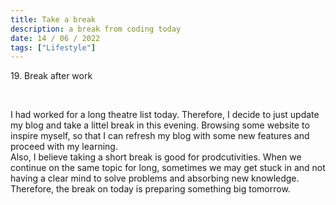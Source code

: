 ```yaml
---
title: Take a break
description: a break from coding today
date: 14 / 06 / 2022
tags: ["Lifestyle"]
---
```


<p>19. Break after work</p>

<br/>
<p> I had worked for a long theatre list today. Therefore, I decide to just update my blog and take a littel break in this evening. Browsing some website to inspire myself, so that I can refresh my blog with some new features and proceed with my learning.<br/>
Also, I believe taking a short break is good for prodcutivities. When we continue on the same topic for long, sometimes we may get stuck in and not having a clear mind to solve problems and absorbing new knowledge. Therefore, the break on today is preparing something big tomorrow. 
</p>
